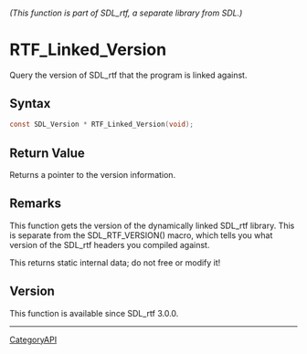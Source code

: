 ###### (This function is part of SDL_rtf, a separate library from SDL.)
# RTF_Linked_Version

Query the version of SDL_rtf that the program is linked against.

## Syntax

```c
const SDL_Version * RTF_Linked_Version(void);

```

## Return Value

Returns a pointer to the version information.

## Remarks

This function gets the version of the dynamically linked SDL_rtf library.
This is separate from the SDL_RTF_VERSION() macro, which tells you what
version of the SDL_rtf headers you compiled against.

This returns static internal data; do not free or modify it!

## Version

This function is available since SDL_rtf 3.0.0.

----
[CategoryAPI](CategoryAPI)

